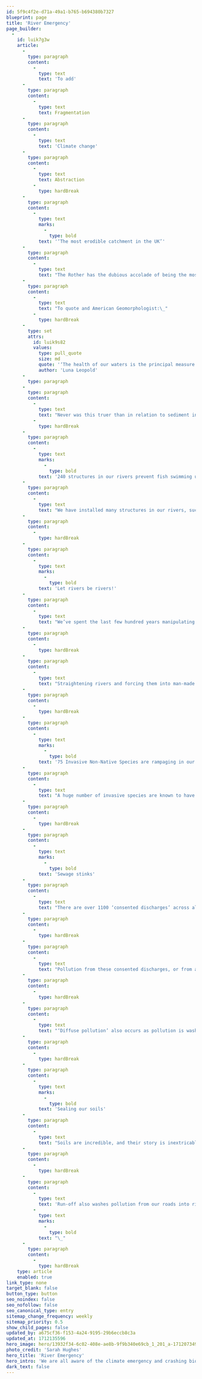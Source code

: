 ```yaml
---
id: 5f9c4f2e-d71a-49a1-b765-b694380b7327
blueprint: page
title: 'River Emergency'
page_builder:
  -
    id: luik7g3w
    article:
      -
        type: paragraph
        content:
          -
            type: text
            text: 'To add'
      -
        type: paragraph
        content:
          -
            type: text
            text: Fragmentation
      -
        type: paragraph
        content:
          -
            type: text
            text: 'Climate change'
      -
        type: paragraph
        content:
          -
            type: text
            text: Abstraction
          -
            type: hardBreak
      -
        type: paragraph
        content:
          -
            type: text
            marks:
              -
                type: bold
            text: '‘The most erodible catchment in the UK’'
      -
        type: paragraph
        content:
          -
            type: text
            text: "The Rother has the dubious accolade of being the most erodible catchment in the UK. Here the sandy soils are easily washed into the river during rainfall. Soil in the river is known as sediment. It affects water quality and smothers gravels and plants.\_ Fish can’t lay their eggs in gravels which are smothered by sediment."
      -
        type: paragraph
        content:
          -
            type: text
            text: "To quote and American Geomorphologist:\_"
          -
            type: hardBreak
      -
        type: set
        attrs:
          id: luik9s82
          values:
            type: pull_quote
            size: md
            quote: '‘The health of our waters is the principal measure of how we live on the land.’ '
            author: 'Luna Leopold'
      -
        type: paragraph
      -
        type: paragraph
        content:
          -
            type: text
            text: "Never was this truer than in relation to sediment in the Rother.\_"
          -
            type: hardBreak
      -
        type: paragraph
        content:
          -
            type: text
            marks:
              -
                type: bold
            text: '240 structures in our rivers prevent fish swimming up and downstream'
      -
        type: paragraph
        content:
          -
            type: text
            text: "We have installed many structures in our rivers, such as locks, weirs, and culverts (where the river flows through a giant pipe). They interrupt the natural flow, stop fish moving up and downstream and, in the Rother, trap huge amounts of sediment behind them.\_"
      -
        type: paragraph
        content:
          -
            type: hardBreak
      -
        type: paragraph
        content:
          -
            type: text
            marks:
              -
                type: bold
            text: 'Let rivers be rivers!'
      -
        type: paragraph
        content:
          -
            type: text
            text: "We’ve spent the last few hundred years manipulating river flows, trying to drain land, direct rivers, hold water back here and there to suit our human needs.\_ We’ve now realised the error of our ways and will likely spend the next few decades trying to reverse this!\_"
      -
        type: paragraph
        content:
          -
            type: hardBreak
      -
        type: paragraph
        content:
          -
            type: text
            text: "Straightening rivers and forcing them into man-made channels prevents them from behaving naturally. Luna Leopold also said ‘The stream has to have change’. Our rivers need to be free to grow and shrink, shift and sway. They should be sinuous, meandering here and there in braided multi-channels. Rivers and floodplains should be one in the same entity. Our desire to control rivers is often at our peril - we see more frequent and severe flooding events downstream where rivers are constrained. Where there’s space to do so we need to re-wet the landscape, allowing nature to do its thing.\_ There are so many benefits for us too."
      -
        type: paragraph
        content:
          -
            type: hardBreak
      -
        type: paragraph
        content:
          -
            type: text
            marks:
              -
                type: bold
            text: '75 Invasive Non-Native Species are rampaging in our riverscapes'
      -
        type: paragraph
        content:
          -
            type: text
            text: "A huge number of invasive species are known to have set up home in and around our rivers.\_ Their impact on our native species can be catastrophic. The American Mink is one of the worst offenders - where mink live water voles dare not tread. Water voles cannot have a hope of returning to their homes whilst mink are inhabiting these rivers.\_"
      -
        type: paragraph
        content:
          -
            type: hardBreak
      -
        type: paragraph
        content:
          -
            type: text
            marks:
              -
                type: bold
            text: 'Sewage stinks'
      -
        type: paragraph
        content:
          -
            type: text
            text: "There are over 1100 ‘consented discharges’ across all of the rivers in our patch.\_ A ‘consented discharge’ allows waste from water companies, agriculture, industries and homes to be put into the river. We all know about the stink from sewage overflows, but incredibly over 700 of these consented discharges are actually from homes with small private sewage treatment plants and septic tanks. If they are not well maintained our rivers are at risk."
      -
        type: paragraph
        content:
          -
            type: hardBreak
      -
        type: paragraph
        content:
          -
            type: text
            text: "Pollution from these consented discharges, or from accidental spills, kills wildlife, instantly or over time. It also reduces our ability to enjoy our rivers - no one wants to paddle in pee.\_"
      -
        type: paragraph
        content:
          -
            type: hardBreak
      -
        type: paragraph
        content:
          -
            type: text
            text: "‘Diffuse pollution’ also occurs as pollution is washed into the river from large areas of land, such as farm fields close to rivers which may have had a pesticide applied to them.\_\_"
      -
        type: paragraph
        content:
          -
            type: hardBreak
      -
        type: paragraph
        content:
          -
            type: text
            marks:
              -
                type: bold
            text: 'Sealing our soils'
      -
        type: paragraph
        content:
          -
            type: text
            text: "Soils are incredible, and their story is inextricably linked with our rivers. In a natural system soils hold water during rainfall, making it available for plants and releasing it slowly to the riverscape over time. But in so many areas we are sealing our soils, installing hard surfaces instead.\_ Water rushes off hard surfaces, increasing the risk of flooding. Around 30,000 properties in our area are at risk of flooding from this type of ‘surface water’.\_"
      -
        type: paragraph
        content:
          -
            type: hardBreak
      -
        type: paragraph
        content:
          -
            type: text
            text: 'Run-off also washes pollution from our roads into rivers. Using our cars leaves behind a toxic mix of chemicals on the surface of the road (think of the black slush when it snows). These are washed into our rivers - a poisonous peril for the wildlife living there. '
          -
            type: text
            marks:
              -
                type: bold
            text: "\_"
      -
        type: paragraph
        content:
          -
            type: hardBreak
    type: article
    enabled: true
link_type: none
target_blank: false
button_type: button
seo_noindex: false
seo_nofollow: false
seo_canonical_type: entry
sitemap_change_frequency: weekly
sitemap_priority: 0.5
show_child_pages: false
updated_by: a675cf36-f153-4a24-9195-29b6eccb8c3a
updated_at: 1712135596
hero_image: hero/13932f34-6c02-408e-ae8b-9f9b340e69cb_1_201_a-1712073499.jpeg
photo_credit: 'Sarah Hughes'
hero_title: 'River Emergency'
hero_intro: 'We are all aware of the climate emergency and crashing biodiversity. Our rivers are facing an existential crisis too, blighted by how we live today.'
dark_text: false
---
```

